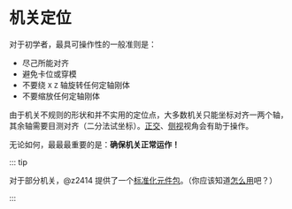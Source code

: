# 机关定位

对于初学者，最具可操作性的一般准则是：

- 尽己所能对齐
- 避免卡位或穿模
- 不要绕 `X` `Z` 轴旋转任何定轴刚体
- 不要缩放任何定轴刚体

由于机关不规则的形状和并不实用的定位点，大多数机关只能坐标对齐一两个轴，其余轴需要目测对齐（二分法试坐标）。[正交](/start/basics.md#切换透视-正交视角)、[侧视](/start/basics.md#三视图)视角会有助于操作。

无论如何，最最最重要的是：**确保机关正常运作！**

::: tip

对于部分机关，@z2414 提供了一个[标准化元件包](/assets/Standard-Machinery-EXTRA-by-z2414.bpk)。（你应该知道[怎么用](/start/alignment.md#借位对齐)吧？）

:::
